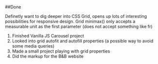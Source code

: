 ##Done

Definetly want to dig deeper into CSS Grid, opens up lots of interesting possibilities for responsive design.
Grid minimax() only accepts a measurable unit as the first parameter (does not accept something like fr)

1. Finished Vanilla JS Carousel project
2. Looked into grid autofit and autofill properties (a possible way to avoid some media queries)
3. Made a small project playing with grid properties
4. Did the markup for the B&B website